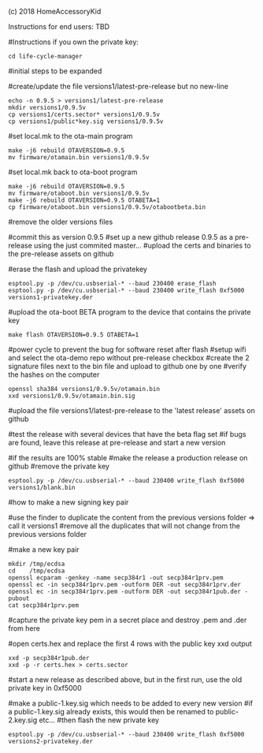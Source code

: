 (c) 2018 HomeAccessoryKid

Instructions for end users:
TBD

#Instructions if you own the private key:
```
cd life-cycle-manager
```
#initial steps to be expanded

#create/update the file versions1/latest-pre-release but no new-line
```
echo -n 0.9.5 > versions1/latest-pre-release
mkdir versions1/0.9.5v
cp versions1/certs.sector* versions1/0.9.5v
cp versions1/public*key.sig versions1/0.9.5v
```
#set local.mk to the ota-main program
```
make -j6 rebuild OTAVERSION=0.9.5
mv firmware/otamain.bin versions1/0.9.5v
```
#set local.mk back to ota-boot program
```
make -j6 rebuild OTAVERSION=0.9.5
mv firmware/otaboot.bin versions1/0.9.5v
make -j6 rebuild OTAVERSION=0.9.5 OTABETA=1
cp firmware/otaboot.bin versions1/0.9.5v/otabootbeta.bin
```

#remove the older versions files

#commit this as version 0.9.5
#set up a new github release 0.9.5 as a pre-release using the just commited master...
#upload the certs and binaries to the pre-release assets on github

#erase the flash and upload the privatekey
```
esptool.py -p /dev/cu.usbserial-* --baud 230400 erase_flash 
esptool.py -p /dev/cu.usbserial-* --baud 230400 write_flash 0xf5000 versions1-privatekey.der
```
#upload the ota-boot BETA program to the device that contains the private key
```
make flash OTAVERSION=0.9.5 OTABETA=1
```
#power cycle to prevent the bug for software reset after flash
#setup wifi and select the ota-demo repo without pre-release checkbox
#create the 2 signature files next to the bin file and upload to github one by one
#verify the hashes on the computer
```
openssl sha384 versions1/0.9.5v/otamain.bin
xxd versions1/0.9.5v/otamain.bin.sig
```

#upload the file versions1/latest-pre-release to the 'latest release' assets on github

#test the release with several devices that have the beta flag set
#if bugs are found, leave this release at pre-release and start a new version

#if the results are 100% stable
#make the release a production release on github
#remove the private key
```
esptool.py -p /dev/cu.usbserial-* --baud 230400 write_flash 0xf5000 versions1/blank.bin
```


#how to make a new signing key pair

#use the finder to duplicate the content from the previous versions folder => call it versions1
#remove all the duplicates that will not change from the previous versions folder

#make a new key pair
```
mkdir /tmp/ecdsa
cd    /tmp/ecdsa
openssl ecparam -genkey -name secp384r1 -out secp384r1prv.pem
openssl ec -in secp384r1prv.pem -outform DER -out secp384r1prv.der
openssl ec -in secp384r1prv.pem -outform DER -out secp384r1pub.der -pubout
cat secp384r1prv.pem
```
#capture the private key pem in a secret place and destroy .pem and .der from here

#open certs.hex and replace the first 4 rows with the public key xxd output
```
xxd -p secp384r1pub.der
xxd -p -r certs.hex > certs.sector
```
#start a new release as described above, but in the first run, use the old private key in 0xf5000

#make a public-1.key.sig which needs to be added to every new version
#if a public-1.key.sig already exists, this would then be renamed to public-2.key.sig etc...
#then flash the new private key
```
esptool.py -p /dev/cu.usbserial-* --baud 230400 write_flash 0xf5000 versions2-privatekey.der
```

